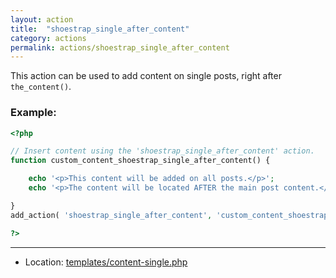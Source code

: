 ```yaml
---
layout: action
title:  "shoestrap_single_after_content"
category: actions
permalink: actions/shoestrap_single_after_content
---
```


This action can be used to add content on single posts, right after `the_content()`.

### Example:

```php
<?php

// Insert content using the 'shoestrap_single_after_content' action.
function custom_content_shoestrap_single_after_content() {

	echo '<p>This content will be added on all posts.</p>';
	echo '<p>The content will be located AFTER the main post content.</p>';

}
add_action( 'shoestrap_single_after_content', 'custom_content_shoestrap_single_after_content' );

?>
```

<hr>

* Location: [templates/content-single.php](https://github.com/shoestrap/shoestrap-3/blob/development/templates/content-single.php)
